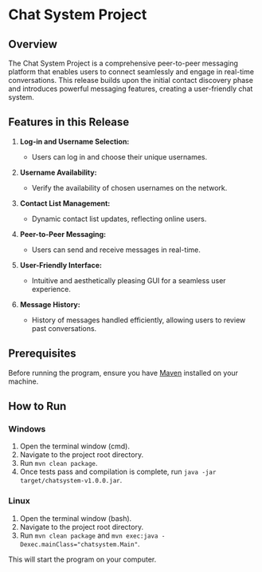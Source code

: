 # Chat System Project

## Overview

The Chat System Project is a comprehensive peer-to-peer messaging platform that enables users to connect seamlessly and engage in real-time conversations. This release builds upon the initial contact discovery phase and introduces powerful messaging features, creating a user-friendly chat system.

## Features in this Release

1. **Log-in and Username Selection:**
   - Users can log in and choose their unique usernames.

2. **Username Availability:**
   - Verify the availability of chosen usernames on the network.

3. **Contact List Management:**
   - Dynamic contact list updates, reflecting online users.

4. **Peer-to-Peer Messaging:**
   - Users can send and receive messages in real-time.

5. **User-Friendly Interface:**
   - Intuitive and aesthetically pleasing GUI for a seamless user experience.

6. **Message History:**
   - History of messages handled efficiently, allowing users to review past conversations.

## Prerequisites

Before running the program, ensure you have [Maven](https://maven.apache.org/) installed on your machine.

## How to Run

### Windows

1. Open the terminal window (cmd).
2. Navigate to the project root directory.
3. Run `mvn clean package`.
4. Once tests pass and compilation is complete, run `java -jar target/chatsystem-v1.0.0.jar`.

### Linux

1. Open the terminal window (bash).
2. Navigate to the project root directory.
3. Run `mvn clean package` and `mvn exec:java -Dexec.mainClass="chatsystem.Main"`.

This will start the program on your computer.